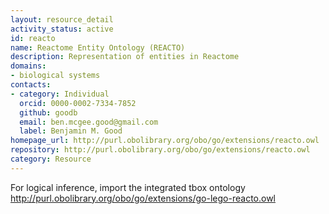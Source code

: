 ```yaml
---
layout: resource_detail
activity_status: active
id: reacto
name: Reactome Entity Ontology (REACTO)
description: Representation of entities in Reactome
domains:
- biological systems
contacts:
- category: Individual
  orcid: 0000-0002-7334-7852
  github: goodb
  email: ben.mcgee.good@gmail.com
  label: Benjamin M. Good
homepage_url: http://purl.obolibrary.org/obo/go/extensions/reacto.owl
repository: http://purl.obolibrary.org/obo/go/extensions/reacto.owl
category: Resource
---
```


For logical inference, import the integrated tbox ontology http://purl.obolibrary.org/obo/go/extensions/go-lego-reacto.owl
